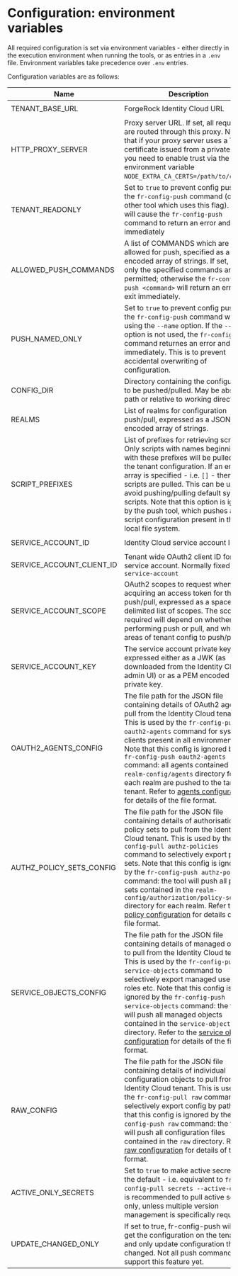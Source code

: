 # Configuration: environment variables

All required configuration is set via environment variables - either directly in the execution environment when running the tools, or as entries in a `.env` file. Environment variables take precedence over `.env` entries.

Configuration variables are as follows:

| Name                      | Description                                                                                                                                                                                                                                                                                                                                                                                                                                                                                                 | Example                                                                      |
| ------------------------- | ----------------------------------------------------------------------------------------------------------------------------------------------------------------------------------------------------------------------------------------------------------------------------------------------------------------------------------------------------------------------------------------------------------------------------------------------------------------------------------------------------------- | ---------------------------------------------------------------------------- |
| TENANT_BASE_URL           | ForgeRock Identity Cloud URL                                                                                                                                                                                                                                                                                                                                                                                                                                                                                | `https://openam-demo-euw1-dev.id.forgerock.io`                               |
| HTTP_PROXY_SERVER         | Proxy server URL. If set, all requests are routed through this proxy. Note that if your proxy server uses a TLS certificate issued from a private CA, you need to enable trust via the environment variable `NODE_EXTRA_CA_CERTS=/path/to/ca.pem`.                                                                                                                                                                                                                                                          | `https://proxy.local:8443`                                                   |
| TENANT_READONLY           | Set to `true` to prevent config push via the `fr-config-push` command (or any other tool which uses this flag). This will cause the `fr-config-push` command to return an error and exit immediately                                                                                                                                                                                                                                                                                                        | `false`                                                                      |
| ALLOWED_PUSH_COMMANDS     | A list of COMMANDS which are allowed for push, specified as a JSON encoded array of strings. If set, then only the specified commands are permitted; otherwise the `fr-config-push <command>` will return an error and exit immediately.                                                                                                                                                                                                                                                                    | `["endpoints","test"]`                                                       |
| PUSH_NAMED_ONLY           | Set to `true` to prevent config push via the `fr-config-push` command without using the `--name` option. If the `--name` option is not used, the `fr-config-push` command returnes an error and exits immediately. This is to prevent accidental overwriting of configuration.                                                                                                                                                                                                                              | `false`                                                                      |
| CONFIG_DIR                | Directory containing the configuration to be pushed/pulled. May be absolute path or relative to working directory                                                                                                                                                                                                                                                                                                                                                                                           | `identity-cloud-config`                                                      |
| REALMS                    | List of realms for configuration push/pull, expressed as a JSON encoded array of strings.                                                                                                                                                                                                                                                                                                                                                                                                                   | `["alpha","bravo"]`                                                          |
| SCRIPT_PREFIXES           | List of prefixes for retrieving scripts. Only scripts with names beginning with these prefixes will be pulled from the tenant configuration. If an empty array is specified - i.e. `[]` - then all scripts are pulled. This can be used to avoid pushing/pulling default system scripts. Note that this option is ignored by the push tool, which pushes all script configuration present in the local file system.                                                                                         | `["acme-corp-","widget-"]`                                                   |
| SERVICE_ACCOUNT_ID        | Identity Cloud service account ID                                                                                                                                                                                                                                                                                                                                                                                                                                                                           | `d9d3922b-0e77-4589-b86e-1a1446712fdf`                                       |
| SERVICE_ACCOUNT_CLIENT_ID | Tenant wide OAuth2 client ID for the service account. Normally fixed as `service-account`                                                                                                                                                                                                                                                                                                                                                                                                                   | `service-account`                                                            |
| SERVICE_ACCOUNT_SCOPE     | OAuth2 scopes to request when acquiring an access token for the push/pull, expressed as a space delimited list of scopes. The scopes required will depend on whether performing push or pull, and which areas of tenant config to push/pull                                                                                                                                                                                                                                                                 | `fr:idm:* fr:am:* fr:idc:esv:*`                                              |
| SERVICE_ACCOUNT_KEY       | The service account private key, expressed either as a JWK (as downloaded from the Identity Cloud admin UI) or as a PEM encoded private key.                                                                                                                                                                                                                                                                                                                                                                | Refer to `.env.sample` file for examples of JWK and PEM encoded private keys |
| OAUTH2_AGENTS_CONFIG      | The file path for the JSON file containing details of OAuth2 agents to pull from the Identity Cloud tenant. This is used by the `fr-config-pull oauth2-agents` command for system clients present in all environments. Note that this config is ignored by the `fr-config-push oauth2-agents` command: all agents contained in the `realm-config/agents` directory for each realm are pushed to the target tenant. Refer to [agents configuration](agents.md) for details of the file format.               | `pull-config/oauth2-agents.json`                                             |
| AUTHZ_POLICY_SETS_CONFIG  | The file path for the JSON file containing details of authorisation policy sets to pull from the Identity Cloud tenant. This is used by the `fr-config-pull authz-policies` command to selectively export policy sets. Note that this config is ignored by the `fr-config-push authz-policies` command: the tool will push all policy sets contained in the `realm-config/authorization/policy-sets` directory for each realm. Refer to [policy configuration](policies.md) for details of the file format. | `pull-config/authz-policies.json`                                            |
| SERVICE_OBJECTS_CONFIG    | The file path for the JSON file containing details of managed objects to pull from the Identity Cloud tenant. This is used by the `fr-config-pull service-objects` command to selectively export managed users, roles etc. Note that this config is ignored by the `fr-config-push service-objects` command: the tool will push all managed objects contained in the `service-objects` directory. Refer to the [service objects configuration](service-objects.md) for details of the file format.          | `pull-config/service-objects.json`                                           |
| RAW_CONFIG                | The file path for the JSON file containing details of individual configuration objects to pull from the Identity Cloud tenant. This is used by the `fr-config-pull raw` command to selectively export config by path. Note that this config is ignored by the `fr-config-push raw` command: the tool will push all configuration files contained in the `raw` directory. Refer to [raw configuration](raw.md) for details of the file format.                                                               | `pull-config/raw-config.json`                                                |
| ACTIVE_ONLY_SECRETS       | Set to `true` to make active secret pull the default - i.e. equivalent to `fr-config-pull secrets --active-only`. It is recommended to pull active secrets only, unless multiple version management is specifically required.                                                                                                                                                                                                                                                                               | `true`                                                                       |
| UPDATE_CHANGED_ONLY       | If set to true, fr-config-push will first get the configuration on the tenant and only update configuration that has changed. Not all push commands support this feature yet.                                                                                                                                                                                                                                                                                                                               | `true`                                                                       |
